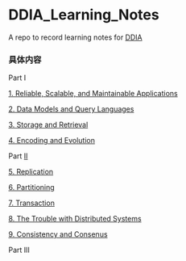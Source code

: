 # DDIA_Learning_Notes
A repo to record learning notes for [DDIA](https://learning.oreilly.com/library/view/Designing+Data-Intensive+Applications/9781491903063/)

### 具体内容
Part I 

[1. Reliable, Scalable, and Maintainable Applications](https://github.com/startoday/DDIA_Learning_Notes/blob/main/Part1_ch1.md)

[2. Data Models and Query Languages](https://github.com/startoday/DDIA_Learning_Notes/blob/main/Part1_ch2.md)

[3. Storage and Retrieval](https://github.com/startoday/DDIA_Learning_Notes/blob/main/Part1_ch3.md)

[4. Encoding and Evolution](https://github.com/startoday/DDIA_Learning_Notes/blob/main/Part1_ch4.md)

Part [II](https://github.com/startoday/DDIA_Learning_Notes/blob/main/Part2_Intro.md)

[5. Replication](https://github.com/startoday/DDIA_Learning_Notes/blob/main/Part2_ch5.md)

[6. Partitioning](https://github.com/startoday/DDIA_Learning_Notes/blob/main/Part2_ch6.md)

[7. Transaction](https://github.com/startoday/DDIA_Learning_Notes/blob/main/Part2_ch7.md)

[8. The Trouble with Distributed Systems](https://github.com/startoday/DDIA_Learning_Notes/blob/main/Part2_ch8.md)

[9. Consistency and Consenus](https://github.com/startoday/DDIA_Learning_Notes/blob/main/Part2_ch9.md)

Part III



